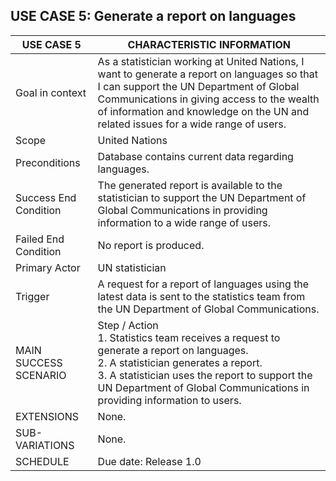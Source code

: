 ## USE CASE 5: Generate a report on languages

| USE CASE 5 | CHARACTERISTIC INFORMATION |   
| --------------- | ------------ | 
| Goal in context | As a statistician working at United Nations, I want to generate a report on languages so that I can support the UN Department of Global Communications in giving access to the wealth of information and knowledge on the UN and related issues for a wide range of users. |
| Scope           | United Nations            |
| Preconditions | Database contains current data regarding languages. |
| Success End Condition | The generated report is available to the statistician to support the UN Department of Global Communications in providing information to a wide range of users.|
| Failed End Condition | No report is produced. |
| Primary Actor | UN statistician  |
| Trigger         | A request for a report of languages using the latest data is sent to the statistics team from the UN Department of Global Communications.|
| MAIN SUCCESS SCENARIO | Step / Action <br>1. Statistics team receives a request to generate a report on languages. <br>2. A statistician generates a report. <br>3. A statistician uses the report to support the UN Department of Global Communications in providing  information to users. <br> |
| EXTENSIONS  | None. |
| SUB-VARIATIONS | None. |
| SCHEDULE | Due date: Release 1.0 |